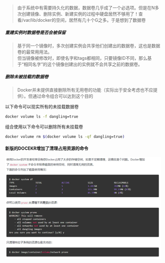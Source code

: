 > 由于系统中有需要持久化的数据，数据卷几乎成了一个必选项。但是在N多次创建镜像、删除实例、新建实例的过程中硬盘居然不够用了！查看/var/lib/docker的空间，居然有几十个G之多。于是想到了数据卷


##### 重建实例时数据卷是否会被保留
> 基于同一个镜像时，多次创建实例会共享他们创建出的数据卷，这也是数据卷的最常用用法。  
> 但当镜像被修改时，即使名字和tags都相同，只要镜像ID不同，那么基于“相同名字”的这个镜像创建出的实例就不会共享之前的数据卷。

##### 删除未被挂载的数据卷
> Docker并未提供直接删除所有无用卷的功能（实际出于安全考虑也不应提供）。但通过命令组合可以达到这个目的

以下命令可以现实所有的未挂载数据卷
```Bash
docker volume ls -f dangling=true
```
组合使用以下命令可以删除所有未挂载卷
```Bash
docker volume rm $(docker volume ls -qf dangling=true)
```
#### 新版的DOCEKR增加了清理占用资源的命令
![img](Swarm/资料/清理docker资源.png)
